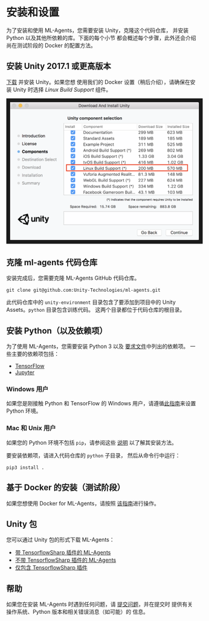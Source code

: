 # 安装和设置

为了安装和使用 ML-Agents，您需要安装 Unity，克隆这个代码仓库，
并安装 Python 以及其他所依赖的库。下面的每个小节
都会概述每个步骤，此外还会介绍尚在测试阶段的 Docker 的配置方法。

## 安装 **Unity 2017.1** 或更高版本

[下载](https://store.unity.com/download) 并安装 Unity。如果您想
使用我们的 Docker 设置（稍后介绍），请确保在安装 Unity 时选择 
_Linux Build Support_ 组件。

<p align="center">
    <img src="images/unity_linux_build_support.png" 
        alt="Linux Build Support" 
        width="500" border="10" />
</p>

## 克隆 ml-agents 代码仓库

安装完成后，您需要克隆 ML-Agents GitHub 代码仓库。

    git clone git@github.com:Unity-Technologies/ml-agents.git

此代码仓库中的 `unity-environment` 目录包含了要添加到项目中的 
Unity Assets。`python` 目录包含训练代码。
这两个目录都位于代码仓库的根目录。

## 安装 Python（以及依赖项）

为了使用 ML-Agents，您需要安装 Python 3 以及
[要求文件](../python/requirements.txt)中列出的依赖项。
一些主要的依赖项包括：
- [TensorFlow](/docs/Background-TensorFlow.md)
- [Jupyter](/docs/Background-Jupyter.md)

### Windows 用户

如果您是刚接触 Python 和 TensorFlow 的 Windows 用户，请遵循[此指南](/docs/Installation-Windows.md)来设置 Python 环境。

### Mac 和 Unix 用户

如果您的 Python 环境不包括 `pip`，请参阅这些
[说明](https://packaging.python.org/guides/installing-using-linux-tools/#installing-pip-setuptools-wheel-with-linux-package-managers)
以了解其安装方法。

要安装依赖项，请进入代码仓库的 `python` 子目录，
然后从命令行中运行：

    pip3 install .

## 基于 Docker 的安装（测试阶段）

如果您想使用 Docker for ML-Agents，请按照
[该指南](/docs/Using-Docker.md)进行操作。

## Unity 包

您可以通过 Unity 包的形式下载 ML-Agents：

 * [带 TensorflowSharp 插件的 ML-Agents](https://s3.amazonaws.com/unity-ml-agents/0.3/ML-AgentsWithPlugin.unitypackage)
 * [不带 TensorflowSharp 插件的 ML-Agents](https://s3.amazonaws.com/unity-ml-agents/0.3/ML-AgentsNoPlugin.unitypackage)
 * [仅包含 TensorflowSharp 插件](https://s3.amazonaws.com/unity-ml-agents/0.3/TFSharpPlugin.unitypackage)

## 帮助

如果您在安装 ML-Agents 时遇到任何问题，请
[提交问题](https://github.com/Unity-Technologies/ml-agents/issues)，并在提交时
提供有关操作系统、Python 版本和相关错误消息（如可能）的
信息。

